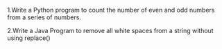 1.Write a Python program to count the number of even and odd numbers from a series of numbers.

2.Write a Java Program to remove all white spaces from a string without using replace()
